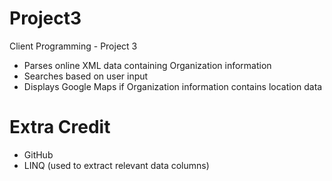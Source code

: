 Project3
========

Client Programming - Project 3

- Parses online XML data containing Organization information
- Searches based on user input
- Displays Google Maps if Organization information contains location data

Extra Credit
============
- GitHub
- LINQ (used to extract relevant data columns)
